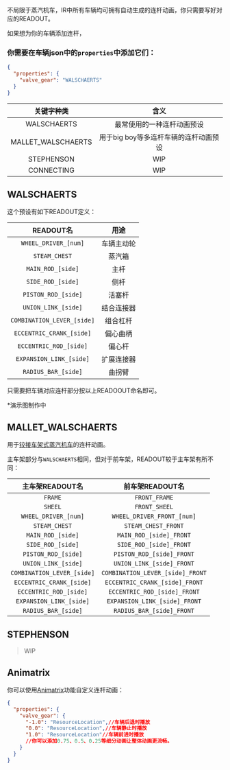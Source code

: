 不局限于蒸汽机车，IR中所有车辆均可拥有自动生成的连杆动画，你只需要写好对应的READOUT。

如果想为你的车辆添加连杆，
### 你需要在车辆json中的`properties`中添加它们：
```json
{
  "properties": {
    "valve_gear": "WALSCHAERTS"
  }
}
```

|       关键字种类        |           含义           |
|:------------------:|:----------------------:|
|    WALSCHAERTS     |     最常使用的一种连杆动画预设      |
| MALLET_WALSCHAERTS | 用于big boy等多连杆车辆的连杆动画预设 |
|     STEPHENSON     |          WIP           |
|     CONNECTING     |          WIP           |

## WALSCHAERTS

这个预设有如下READOUT定义：

|          READOUT名          |  用途   |
|:--------------------------:|:-----:|
|    `WHEEL_DRIVER_[num]`    | 车辆主动轮 |
|       `STEAM_CHEST`        |  蒸汽箱  |
|     `MAIN_ROD_[side]`      |  主杆   |
|     `SIDE_ROD_[side]`      |  侧杆   |
|    `PISTON_ROD_[side]`     |  活塞杆  |
|    `UNION_LINK_[side]`     | 结合连接器 |
| `COMBINATION_LEVER_[side]` | 组合杠杆  |
|  `ECCENTRIC_CRANK_[side]`  | 偏心曲柄  |
|   `ECCENTRIC_ROD_[side]`   |  偏心杆  |
|  `EXPANSION_LINK_[side]`   | 扩展连接器 |
|    `RADIUS_BAR_[side]`     |  曲拐臂  |

只需要把车辆对应连杆部分按以上READOOUT命名即可。

*演示图制作中


## MALLET_WALSCHAERTS

用于[铰接车架式蒸汽机车](Main/Markdowns/CarsAdvanced.md)的连杆动画。

主车架部分与`WALSCHAERTS`相同，但对于前车架，READOUT较于主车架有所不同：

|        主车架READOUT名         |           前车架READOUT名            |
|:--------------------------:|:--------------------------------:|
|          `FRAME`           |          `FRONT_FRAME`           |
|          `SHEEL`           |          `FRONT_SHEEL`           |
|    `WHEEL_DRIVER_[num]`    |    `WHEEL_DRIVER_FRONT_[num]`    |
|       `STEAM_CHEST`        |       `STEAM_CHEST_FRONT`        |
|     `MAIN_ROD_[side]`      |     `MAIN_ROD_[side]_FRONT`      |
|     `SIDE_ROD_[side]`      |     `SIDE_ROD_[side]_FRONT`      |
|    `PISTON_ROD_[side]`     |    `PISTON_ROD_[side]_FRONT`     |
|    `UNION_LINK_[side]`     |    `UNION_LINK_[side]_FRONT`     |
| `COMBINATION_LEVER_[side]` | `COMBINATION_LEVER_[side]_FRONT` |
|  `ECCENTRIC_CRANK_[side]`  |  `ECCENTRIC_CRANK_[side]_FRONT`  |
|   `ECCENTRIC_ROD_[side]`   |   `ECCENTRIC_ROD_[side]_FRONT`   |
|  `EXPANSION_LINK_[side]`   |  `EXPANSION_LINK_[side]_FRONT`   |
|    `RADIUS_BAR_[side]`     |    `RADIUS_BAR_[side]_FRONT`     |

## STEPHENSON

>WIP

## Animatrix

你可以使用[Animatrix](Animatrix.md)功能自定义连杆动画：
```json
{
  "properties": {
    "valve_gear": {
      "-1.0": "ResourceLocation",//车辆后退时播放
      "0.0": "ResourceLocation",//车辆静止时播放
      "1.0": "ResourceLocation"//车辆前进时播放
      //你可以添加0.75、0.5、0.25等细分动画让整体动画更流畅。
    }
  }
}
```
